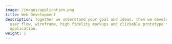 ```yaml
---
image: /images/application.png
title: Web Development
description: Together we understand your goal and ideas, then we develop the
  user flow, wireframe, high fidelity mockups and clickable prototype for your
  application.
weight: 1
---
```

